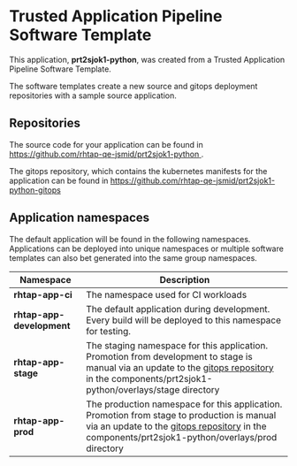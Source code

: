 # Trusted Application Pipeline Software Template

This application, **prt2sjok1-python**, was created from a Trusted Application Pipeline Software Template.

The software templates create a new source and gitops deployment repositories with a sample source application. 

## Repositories

The source code for your application can be found in [https://github.com/rhtap-qe-jsmid/prt2sjok1-python ](https://github.com/rhtap-qe-jsmid/prt2sjok1-python ).
 
The gitops repository, which contains the kubernetes manifests for the application can be found in 
[https://github.com/rhtap-qe-jsmid/prt2sjok1-python-gitops ](https://github.com/rhtap-qe-jsmid/prt2sjok1-python-gitops ) 

## Application namespaces 

The default application will be found in the following namespaces. Applications can be deployed into unique namespaces or multiple software templates can also bet generated into the same group namespaces.  

|  Namespace   |  Description   |  
| -------- | -------- |
| **rhtap-app-ci** | The namespace used for CI workloads |
| **rhtap-app-development** | The default application during development. Every build will be deployed to this namespace for testing. |
| **rhtap-app-stage** | The staging namespace for this application. Promotion from development to stage is manual via an update to the [gitops repository](https://github.com/rhtap-qe-jsmid/prt2sjok1-python-gitops ) in the components/prt2sjok1-python/overlays/stage directory |
| **rhtap-app-prod** | The production namespace for this application. Promotion from stage to production is manual via an update to the [gitops repository](https://github.com/rhtap-qe-jsmid/prt2sjok1-python-gitops ) in the components/prt2sjok1-python/overlays/prod directory |